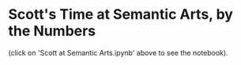 # Scott's Time at Semantic Arts, by the Numbers

(click on 'Scott at Semantic Arts.ipynb' above to see the notebook).
